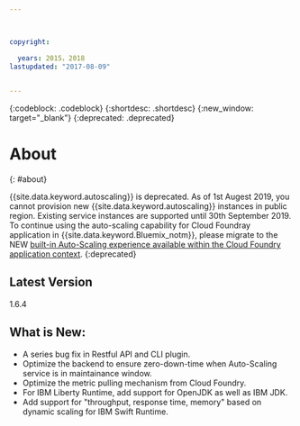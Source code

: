 ```yaml
---

 

copyright:

  years: 2015，2018
lastupdated: "2017-08-09"  
 

---
```


{:codeblock: .codeblock}
{:shortdesc: .shortdesc}
{:new_window: target="_blank"}
{:deprecated: .deprecated}


# About
{: #about}

{{site.data.keyword.autoscaling}} is deprecated. As of 1st Augest 2019, you cannot provision new {{site.data.keyword.autoscaling}} instances in public region. Existing service instances are supported until 30th September 2019. <br/>
To continue using the auto-scaling capability for Cloud Foundray application in {{site.data.keyword.Bluemix_notm}}, please migrate to the NEW [built-in Auto-Scaling experience available within the Cloud Foundry application context](https://{DomainName}/docs/cloud-foundry-public?topic=cloud-foundry-public-autoscale_cloud_foundry_apps). 
{:deprecated}

## Latest Version
1.6.4

## What is New: 
 * A series bug fix in Restful API and CLI plugin. 
 * Optimize the backend to ensure zero-down-time when Auto-Scaling service is in maintainance window. 
 * Optimize the metric pulling mechanism from Cloud Foundry.
 * For IBM Liberty Runtime,  add support for OpenJDK as well as IBM JDK. 
 * Add support for "throughput, response time, memory" based on dynamic scaling for IBM Swift Runtime. 

